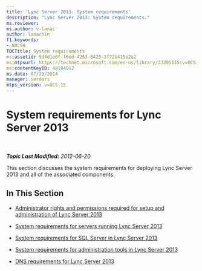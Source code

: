 ```yaml
---
title: 'Lync Server 2013: System requirements'
description: "Lync Server 2013: System requirements."
ms.reviewer: 
ms.author: v-lanac
author: lanachin
f1.keywords:
- NOCSH
TOCTitle: System requirements
ms:assetid: 9d4d1e6f-f6ed-4263-8425-3f72b415e2a2
ms:mtpsurl: https://technet.microsoft.com/en-us/library/JJ205115(v=OCS.15)
ms:contentKeyID: 48184912
ms.date: 07/23/2014
manager: serdars
mtps_version: v=OCS.15
---
```


# System requirements for Lync Server 2013

<div data-xmlns="http://www.w3.org/1999/xhtml">

<div class="topic" data-xmlns="http://www.w3.org/1999/xhtml" data-msxsl="urn:schemas-microsoft-com:xslt" data-cs="https://msdn.microsoft.com/">

<div data-asp="https://msdn2.microsoft.com/asp">



</div>

<div id="mainSection">

<div id="mainBody">

<span> </span>

_**Topic Last Modified:** 2012-06-20_

This section discusses the system requirements for deploying Lync Server 2013 and all of the associated components.

<div>

## In This Section

  - [Administrator rights and permissions required for setup and administration of Lync Server 2013](lync-server-2013-administrator-rights-and-permissions-required-for-setup-and-administration.md)

  - [System requirements for servers running Lync Server 2013](lync-server-2013-system-requirements-for-servers-running-lync-server-2013.md)

  - [System requirements for SQL Server in Lync Server 2013](lync-server-2013-system-requirements-for-sql-server.md)

  - [System requirements for administration tools in Lync Server 2013](lync-server-2013-system-requirements-for-administration-tools.md)

  - [DNS requirements for Lync Server 2013](lync-server-2013-dns-requirements.md)

</div>

</div>

<span> </span>

</div>

</div>

</div>

